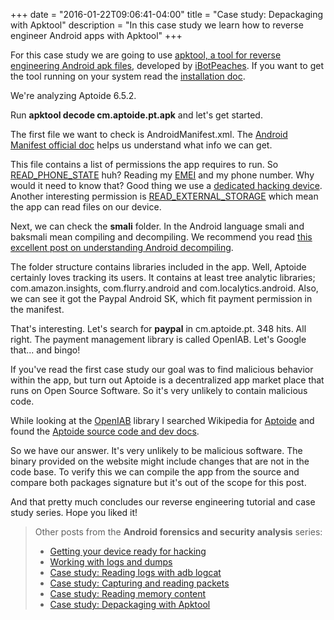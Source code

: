 +++
date = "2016-01-22T09:06:41-04:00"
title = "Case study: Depackaging with Apktool"
description = "In this case study we learn how to reverse engineer Android apps with Apktool"
+++

For this case study we are going to use [apktool, a tool for reverse engineering Android apk files](https://ibotpeaches.github.io/Apktool/), developed by [iBotPeaches](https://github.com/iBotPeaches). If you want to get the tool running on your system read the [installation doc](http://ibotpeaches.github.io/Apktool/install/).

We're analyzing Aptoide 6.5.2.

Run **apktool decode cm.aptoide.pt.apk** and let's get started.

The first file we want to check is AndroidManifest.xml. The [Android Manifest official doc](http://developer.android.com/guide/topics/manifest/manifest-intro.html) helps us understand what info we can get. 

This file contains a list of permissions the app requires to run. So [READ_PHONE_STATE](https://encrypted.google.com/search?hl=en&q=android.permission.READ_PHONE_STATE) huh? Reading my [EMEI](https://en.wikipedia.org/wiki/International_Mobile_Station_Equipment_Identity) and my phone number. Why would it need to know that? Good thing we use a [dedicated hacking device](/getting-your-android-device-ready-for-hacking/). Another interesting permission is [READ_EXTERNAL_STORAGE](http://developer.android.com/reference/android/Manifest.permission.html#READ_EXTERNAL_STORAGE) which mean the app can read files on our device.

Next, we can check the **smali** folder. In the Android language smali and baksmali mean compiling and decompiling. We recommend you read [this excellent post on understanding Android decompiling](https://www.quora.com/What-is-smali-in-Android).

The folder structure contains libraries included in the app. Well, Aptoide certainly loves tracking its users. It contains at least tree analytic libraries; com.amazon.insights, com.flurry.android and com.localytics.android. Also, we can see it got the Paypal Android SK, which fit payment permission in the manifest.

That's interesting. Let's search for **paypal** in cm.aptoide.pt. 348 hits. All right. The payment management library is called OpenIAB. Let's Google that... and bingo!

If you've read the first case study our goal was to find malicious behavior within the app, but turn out Aptoide is a decentralized app market place that runs on Open Source Software. So it's very unlikely to contain malicious code.

While looking at the [OpenIAB](https://github.com/onepf/OpenIAB) library I searched Wikipedia for [Aptoide](https://en.wikipedia.org/wiki/Aptoide) and found the [Aptoide source code and dev docs](http://aptoide.org/).

So we have our answer. It's very unlikely to be malicious software. The binary provided on the website might include changes that are not in the code base. To verify this we can compile the app from the source and compare both packages signature but it's out of the scope for this post.

And that pretty much concludes our reverse engineering tutorial and case study series. Hope you liked it!

> Other posts from the **Android forensics and security analysis** series:
>
> * [Getting your device ready for hacking][android-hacking]
> * [Working with logs and dumps][basic-tools]
> * [Case study: Reading logs with adb logcat][cs-logcat]
> * [Case study: Capturing and reading packets][cs-packets]
> * [Case study: Reading memory content][cs-monitoring]
> * [Case study: Depackaging with Apktool][cs-apktool]

[android-hacking]:/getting-your-android-device-ready-for-hacking/
[basic-tools]:/working-with-android-logs-and-dumps/
[cs-logcat]:/analysing-android-app-aptoide-part-1-logcat/
[cs-packets]:/analysing-android-app-aptoide-part-2-wireshark/
[cs-monitoring]:/analysing-android-app-aptoide-part-3-systrace/
[cs-apktool]:/analysing-android-app-aptoide-part-4-apktool/
